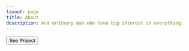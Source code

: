```yaml
---
layout: page
title: About
description: And ordinary man who have big interest in everything.
---
```




<a target="_blank" href="https://github.com/rijalhnf">
<button>See Project</button>
</a>
